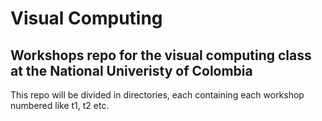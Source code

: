 # Visual Computing

## Workshops repo for the visual computing class at the National Univeristy of Colombia

This repo will be divided in directories, each containing each workshop numbered like t1, t2 etc.
